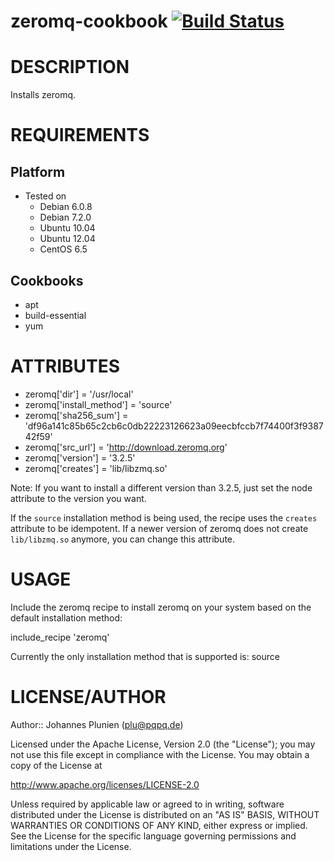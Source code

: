 # <a name="title"></a> zeromq-cookbook [![Build Status](https://api.travis-ci.org/plu/zeromq-cookbook.png)](https://travis-ci.org/plu/zeromq-cookbook)
# DESCRIPTION

Installs zeromq.

# REQUIREMENTS

## Platform

* Tested on
  * Debian 6.0.8
  * Debian 7.2.0
  * Ubuntu 10.04
  * Ubuntu 12.04
  * CentOS 6.5

## Cookbooks

* apt
* build-essential
* yum

# ATTRIBUTES

* zeromq['dir'] = '/usr/local'
* zeromq['install_method'] = 'source'
* zeromq['sha256_sum'] = 'df96a141c85b65c2cb6c0db22223126623a09eecbfccb7f74400f3f938742f59'
* zeromq['src_url'] = 'http://download.zeromq.org'
* zeromq['version'] = '3.2.5'
* zeromq['creates'] = 'lib/libzmq.so'

Note: If you want to install a different version than 3.2.5, just
set the node attribute to the version you want.

If the `source` installation method is being used, the recipe uses the `creates` attribute
to be idempotent. If a newer version of zeromq does not create `lib/libzmq.so`
anymore, you can change this attribute.

# USAGE

Include the zeromq recipe to install zeromq on your system based on the default installation method:

include_recipe 'zeromq'

Currently the only installation method that is supported is: source

# LICENSE/AUTHOR

Author:: Johannes Plunien (plu@pqpq.de)

Licensed under the Apache License, Version 2.0 (the "License");
you may not use this file except in compliance with the License.
You may obtain a copy of the License at

http://www.apache.org/licenses/LICENSE-2.0

Unless required by applicable law or agreed to in writing, software
distributed under the License is distributed on an "AS IS" BASIS,
WITHOUT WARRANTIES OR CONDITIONS OF ANY KIND, either express or implied.
See the License for the specific language governing permissions and
limitations under the License.
